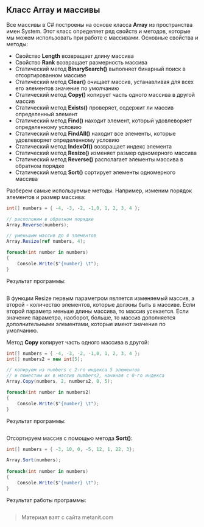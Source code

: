 ## Класс Array и массивы

Все массивы в C# построены на основе класса **Array** из пространства имен System. Этот класс определяет ряд свойств и методов, которые мы можем использовать при работе с массивами. Основные свойства и методы:
- Свойство **Length** возвращает длину массива
- Свойство **Rank** возвращает размерность массива
- Статический метод **BinarySearch()** выполняет бинарный поиск в отсортированном массиве
- Статический метод **Clear()** очищает массив, устанавливая для всех его элементов значение по умолчанию
- Статический метод **Copy()** копирует часть одного массива в другой массив
- Статический метод **Exists()** проверяет, содержит ли массив определенный элемент
- Статический метод **Find()** находит элемент, который удовлеворяет определенному условию
- Статический метод **FindAll()** находит все элементы, которые удовлеворяет определенному условию
- Статический метод **IndexOf()** возвращает индекс элемента
- Статический метод **Resize()** изменяет размер одномерного массива
- Статический метод **Reverse()** располагает элементы массива в обратном порядке
- Статический метод **Sort()** сортирует элементы одномерного массива

Разберем самые используемые методы. Например, изменим порядок элементов и размер массива:

```cs
int[] numbers = { -4, -3, -2, -1,0, 1, 2, 3, 4 };

// расположим в обратном порядке
Array.Reverse(numbers);

// уменьшим массив до 4 элементов
Array.Resize(ref numbers, 4);

foreach(int number in numbers)
{
    Console.Write($"{number} \t");
}
```

Результат программы:

```

```

В функции Resize первым параметром является изменяемый массив, а второй - количество элементов, которые должны быть в массиве. Если второй параметр меньше длины массива, то массив усекается. Если значение параметра, наоборот, больше, то массив дополняется дополнительными элементами, которые имеют значение по умолчанию.

Метод **Copy** копирует часть одного массива в другой:

```cs
int[] numbers = { -4, -3, -2, -1,0, 1, 2, 3, 4 };
int[] numbers2 = new int[5];

// копируем из numbers с 2-го индекса 5 элементов 
// и поместим их в массив numbers2, начиная с 0-го индекса
Array.Copy(numbers, 2, numbers2, 0, 5); 

foreach(int number in numbers2)
{
    Console.Write($"{number} \t");
}
```

Результат программы:

```

```

Отсортируем массив с помощью метода **Sort()**:

```cs
int[] numbers = { -3, 10, 0, -5, 12, 1, 22, 3};

Array.Sort(numbers);
            
foreach(int number in numbers)
{
    Console.Write($"{number} \t");
}
```

Результат работы программы:

```

```


> Материал взят с сайта metanit.com